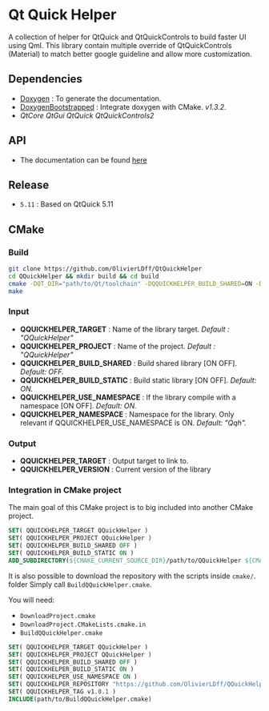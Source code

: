 Qt Quick Helper
===============

A collection of helper for QtQuick and QtQuickControls to build faster UI using Qml. This library contain multiple override of QtQuickControls (Material) to match better google guideline and allow more customization.

## Dependencies

- [Doxygen](https://github.com/doxygen/doxygen) : To generate the documentation.
- [DoxygenBootstrapped](https://github.com/OlivierLDff/DoxygenBootstrapped) : Integrate doxygen with CMake. *v1.3.2*.
- *QtCore QtGui QtQuick QtQuickControls2*

## API

* The documentation can be found [here](https://olivierldff.github.io/QQuickHelperDoc/)

## Release

* `5.11` : Based on QtQuick 5.11 

## CMake

### Build

```bash
git clone https://github.com/OlivierLDff/QtQuickHelper
cd QQuickHelper && mkdir build && cd build
cmake -DQT_DIR="path/to/Qt/toolchain" -DQQUICKHELPER_BUILD_SHARED=ON -DQQUICKHELPER_USE_NAMESPACE=ON -DQQUICKHELPER_BUILD_DOC=ON ..
make
```

### Input

- **QQUICKHELPER_TARGET** : Name of the library target. *Default : "QQuickHelper"*
- **QQUICKHELPER_PROJECT** : Name of the project. *Default : "QQuickHelper"*
- **QQUICKHELPER_BUILD_SHARED** : Build shared library [ON OFF]. *Default: OFF.*
- **QQUICKHELPER_BUILD_STATIC** : Build static library [ON OFF]. *Default: ON.*
- **QQUICKHELPER_USE_NAMESPACE** : If the library compile with a namespace [ON OFF]. *Default: ON.*
- **QQUICKHELPER_NAMESPACE** : Namespace for the library. Only relevant if QQUICKHELPER_USE_NAMESPACE is ON. *Default: "Qqh".*

### Output

- **QQUICKHELPER_TARGET** : Output target to link to.
- **QQUICKHELPER_VERSION** : Current version of the library

### Integration in CMake project

The main goal of this CMake project is to big included into another CMake project.

```cmake
SET( QQUICKHELPER_TARGET QQuickHelper )
SET( QQUICKHELPER_PROJECT QQuickHelper )
SET( QQUICKHELPER_BUILD_SHARED OFF )
SET( QQUICKHELPER_BUILD_STATIC ON )
ADD_SUBDIRECTORY(${CMAKE_CURRENT_SOURCE_DIR}/path/to/QQuickHelper ${CMAKE_CURRENT_BINARY_DIR}/QQuickHelper_Build)
```

It is also possible to download the repository with the scripts inside `cmake/`. folder Simply call `BuildQQuickHelper.cmake`.

You will need:

- `DownloadProject.cmake`
- `DownloadProject.CMakeLists.cmake.in`
- `BuildQQuickHelper.cmake`

```cmake
SET( QQUICKHELPER_TARGET QQuickHelper )
SET( QQUICKHELPER_PROJECT QQuickHelper )
SET( QQUICKHELPER_BUILD_SHARED OFF )
SET( QQUICKHELPER_BUILD_STATIC ON )
SET( QQUICKHELPER_USE_NAMESPACE ON )
SET( QQUICKHELPER_REPOSITORY "https://github.com/OlivierLDff/QQuickHelper.git" )
SET( QQUICKHELPER_TAG v1.0.1 )
INCLUDE(path/to/BuildQQuickHelper.cmake)
```